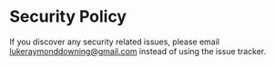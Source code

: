 # Security Policy

If you discover any security related issues, please email lukeraymonddowning@gmail.com instead of using the issue tracker.
